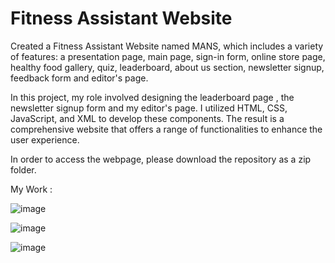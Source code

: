 # Fitness Assistant Website

Created a Fitness Assistant Website named MANS, which includes a variety of features: a presentation page, main page, sign-in form, online store page, healthy food gallery, quiz, leaderboard, about us section, newsletter signup, feedback form and editor's page.

In this project, my role involved designing the leaderboard page , the newsletter signup form and my editor's page. I utilized HTML, CSS, JavaScript, and XML to develop these components. The result is a comprehensive website that offers a range of functionalities to enhance the user experience.

In order to access the webpage, please download the repository as a zip folder.

My Work :

![image](https://github.com/MadhunishaBala/Fitness-Assistant-Website/assets/127708789/028d854f-e5f4-4016-bae9-4f89576e0adf)



![image](https://github.com/MadhunishaBala/Fitness-Assistant-Website/assets/127708789/216673cc-6901-4f7c-adf6-9a22293d5bf3)




![image](https://github.com/MadhunishaBala/Fitness-Assistant-Website/assets/127708789/ebc8cb4e-67cf-4447-b8cf-50c05eff57e4)


